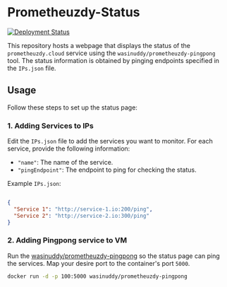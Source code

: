 # Prometheuzdy-Status

[![Deployment Status](https://github.com/CarelessDev/Prometheuzdy-Status/actions/workflows/deploy.yml/badge.svg)](https://github.com/CarelessDev/Prometheuzdy-Status/actions/workflows/deploy.yml)


This repository hosts a webpage that displays the status of the `prometheuzdy.cloud` service using the `wasinuddy/prometheuzdy-pingpong` tool. The status information is obtained by pinging endpoints specified in the `IPs.json` file.

## Usage

Follow these steps to set up the status page:

### 1. Adding Services to IPs

Edit the `IPs.json` file to add the services you want to monitor. For each service, provide the following information:

- `"name"`: The name of the service.
- `"pingEndpoint"`: The endpoint to ping for checking the status.

Example `IPs.json`:

```json

{
  "Service 1": "http://service-1.io:200/ping",
  "Service 2": "http://service-2.io:300/ping"
}

```

### 2. Adding Pingpong service to VM

Run the [wasinuddy/prometheuzdy-pingpong]("https://hub.docker.com/repository/docker/wasinuddy/prometheuzdy-pingpong") so the status page can ping the services. Map your desire port to the container's port `5000`.

```bash
docker run -d -p 100:5000 wasinuddy/prometheuzdy-pingpong
```

